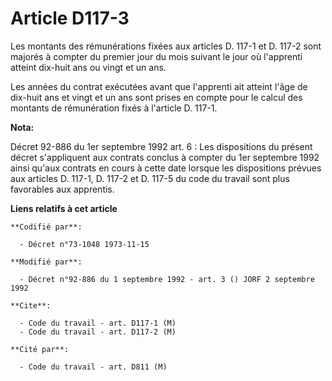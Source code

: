 # Article D117-3

Les montants des rémunérations fixées aux articles D. 117-1 et D. 117-2 sont majorés à compter du premier jour du mois
suivant le jour où l'apprenti atteint dix-huit ans ou vingt et un ans.

Les années du contrat exécutées avant que l'apprenti ait atteint l'âge de dix-huit ans et vingt et un ans sont prises en
compte pour le calcul des montants de rémunération fixés à l'article D. 117-1.

**Nota:**

Décret 92-886 du 1er septembre 1992 art. 6 : Les dispositions du présent décret s'appliquent aux contrats conclus à compter
du 1er septembre 1992 ainsi qu'aux contrats en cours à cette date lorsque les dispositions prévues aux articles D. 117-1, D.
117-2 et D. 117-5 du code du travail sont plus favorables aux apprentis.

**Liens relatifs à cet article**

	**Codifié par**:

	  - Décret n°73-1048 1973-11-15

	**Modifié par**:

	  - Décret n°92-886 du 1 septembre 1992 - art. 3 () JORF 2 septembre 1992

	**Cite**:

	  - Code du travail - art. D117-1 (M)
	  - Code du travail - art. D117-2 (M)

	**Cité par**:

	  - Code du travail - art. D811 (M)
